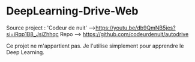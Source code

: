 # DeepLearning-Drive-Web
Source project : 'Codeur de nuit' -->https://youtu.be/db9QmNB5jes?si=iRqp1B8_JsiZhhqc
Repo --> https://github.com/codeurdenuit/autodrive

Ce projet ne m'appartient pas. Je l'utilise simplement pour apprendre le Deep Learning.
